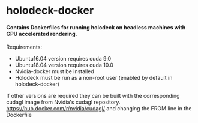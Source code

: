 # holodeck-docker

#### Contains Dockerfiles for running holodeck on headless machines with GPU accelerated rendering. 

Requirements:
* Ubuntu16.04 version requires cuda 9.0
* Ubuntu18.04 version requires cuda 10.0
* Nvidia-docker must be installed 
* Holodeck must be run as a non-root user (enabled by default in holodeck-docker) 

If other versions are required they can be built with the corresponding cudagl image from Nvidia's cudagl repository.
https://hub.docker.com/r/nvidia/cudagl/ and changing the FROM line in the Dockerfile


